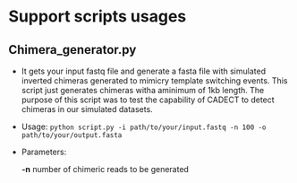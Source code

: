 # Support scripts usages

## Chimera_generator.py

* It gets your input fastq file and generate a fasta file with simulated inverted chimeras generated to mimicry template switching events. This script just generates chimeras witha aminimum of 1kb length. The purpose of this script was to test the capability of CADECT to detect chimeras in our simulated datasets.
* Usage:
   `python script.py -i path/to/your/input.fastq -n 100 -o path/to/your/output.fasta`
* Parameters:

  **-n** number of chimeric reads to be generated

